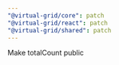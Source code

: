 ```yaml
---
"@virtual-grid/core": patch
"@virtual-grid/react": patch
"@virtual-grid/shared": patch
---
```


Make totalCount public
